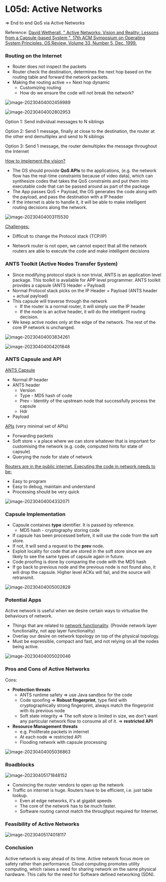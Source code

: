 # L05d: Active Networks

=> End to end QoS via Active Networks 

Reference: [David Wetherall, " Active Networks: Vision and Reality: Lessons from a Capsule-based System ", 17th ACM Symposium on Operating System Principles, OS Review, Volume 33, Number 5, Dec. 1999.](https://gatech.instructure.com/courses/297032/files/36092859/download)



### Routing on the Internet

- Router does not inspect the packets
- Router check the destination, determines the next hop based on the routing table and forward the network packets. 
- Making the routing active == Next hop dynamic
  - Customizing routing
  - How do we ensure the code will not break the network?

![image-20230404002459989](assets/image-20230404002459989.png)

![image-20230404002802953](assets/image-20230404002802953.png)

Option 1: Send individual messages to N siblings

Option 2: Send 1 message, finally at close to the destination, the router at the other end demultiplex and send to N siblings

Option 3: Send 1 message, the router demultiplex the message throughout the Internet



<u>How to implement the vision?</u> 

- The OS should provide **QoS APIs** to the applications, (e.g. the network flow has the real-time constraints because of video data), which can synthesize codes that takes the QoS constraints and put them into executable code that can be passed around as part of the package
- The App passes QoS + Payload, the OS generates the code along with the payload, and pass the destination with a IP header
- If the internet is able to handle it, it will be able to make intelligent routing decisions along the network.

![image-20230404003115530](assets/image-20230404003115530.png)



<u>Challenges:</u> 

- Difficult to change the Protocol stack (TCP/IP)

- Network router is not open, we cannot expect that all the network routers are able to execute the code and make intelligent decisions



### ANTS Toolkit (Active Nodes Transfer System)

- Since modifying protocol stack is non trivial, ANTS is an application level package. This toolkit is available for APP level programmer. ANTS toolkit provides a capsule (ANTS Header + Payload)
- Normal Protocol stack picks on the IP Header + Payload (ANTS header + actual payload)
- This capsule will traverse through the network
  - If the router is a normal router, it will simply use the IP header
  - If the node is an active header, it will do the intelligent routing decision. 
- We keep active nodes only at the edge of the network. The rest of the core IP network is unchanged. 

![image-20230404003834261](assets/image-20230404003834261.png)



![image-20230404004201848](assets/image-20230404004201848.png)



### ANTS Capsule and API

<u>ANTS Capsule</u>

- Normal IP header
- ANTS header
  - Version
  - Type - MD5 hash of code
  - Prev - Identity of the upstream node that successfully process the capsule
  - Hdr
- Payload

<u>APIs</u> (very minimal set of APIs)

- Forwarding packets
- Soft store = a place where we can store whatever that is important for customising the network (e.g. code, computed hints for state of capsule)
- Querying the node for state of network

<u>Routers are in the public internet. Executing the code in network needs to be:</u> 

- Easy to program
- Easy to debug, maintain and understand
- Processing should be very quick

![image-20230404004332071](assets/image-20230404004332071.png)

### Capsule Implementation

- Capsule containes **type** identifier. It is passed by reference. 
  - MD5 hash - cryptography storing code
- If capsule has been processed before, it will use the code from the soft store. 
- If not, it will send a request to the **prev** node. 
- Exploit locality for code that are stored in the soft store since we are likely to see the same types of capsule again in future. 
- Code proofing is done by comparing the code with the MD5 hash
- If go back to previous node and the previous node is not found also, it will drop the capsule. Higher level ACKs will fail, and the source will retransmit. 



![image-20230404005002828](assets/image-20230404005002828.png)



### Potential Apps

Active network is useful when we desire certain ways to virtualise the behaviours of network. 

- Things that are related to <u>network functionality</u>. (Provide network layer functionality, not app layer functionality)
- Overlay our desire on network topology on top of the physical topology.
- Must be expressible, compact and fast, and not relying on all the nodes being active. 

![image-20230404005020046](assets/image-20230404005020046.png)



### Pros and Cons of Active Networks 

Cons: 

- **Protection threats**
  - ANTS runtime safety => use Java sandbox for the code
  - Code spoofing => **Robust fingerprint**, type field with cryptographically strong fingerprint, always match the fingerprint with its previous node
  - Soft state integrity => The soft store is limited in size, we don't want any particular network flow to consume all of it. => **restricted API** 
- **Resource Management threats**
  - e.g. Proliferate packets in internet
  - At each node => restricted API
  - Flooding network with capsule processing

![image-20230404005036863](assets/image-20230404005036863.png)



### Roadblocks

![image-20230405171848152](assets/image-20230405171848152.png)

- Convincing the router vendors to open up the network
- Traffic on internet is huge. Routers have to be efficient, i.e. just table lookup. 
  - Even at edge networks, it's at gigabit speeds
  - The core of the network has to be much faster. 
  - Software routing cannot match the throughput required for Internet. 



### Feasibility of Active Networks

![image-20230405174018117](assets/image-20230405174018117.png)



### Conclusion

Active network is way ahead of its time. Active network focus more on safety rather than performance. Cloud computing promotes utility computing, which raises a need for sharing network on the same physical hardware. This calls for the need for Software defined networking (SDN).



























